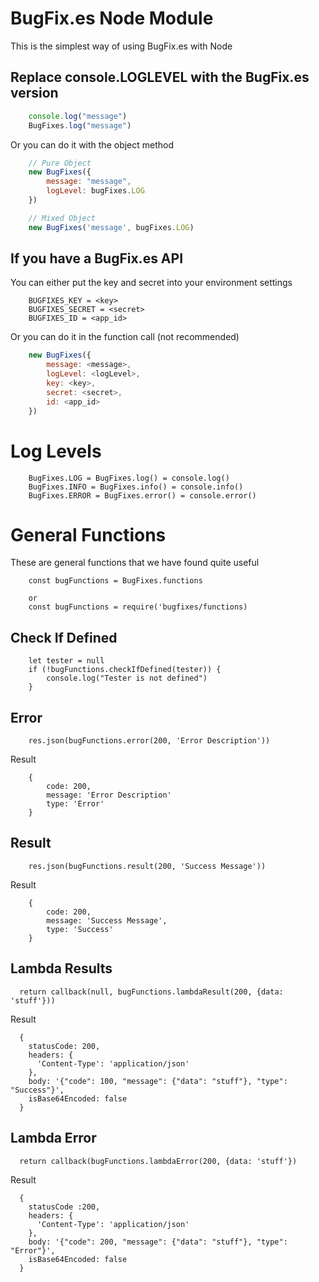 # BugFix.es Node Module

This is the simplest way of using BugFix.es with Node

## Replace console.LOGLEVEL with the BugFix.es version
````javascript
    console.log("message")
    BugFixes.log("message")
````

Or you can do it with the object method
````javascript
    // Pure Object
    new BugFixes({
        message: "message",
        logLevel: bugFixes.LOG
    })

    // Mixed Object
    new BugFixes('message', bugFixes.LOG)
````

## If you have a BugFix.es API
You can either put the key and secret into your environment settings
````
    BUGFIXES_KEY = <key>
    BUGFIXES_SECRET = <secret>
    BUGFIXES_ID = <app_id>
````

Or you can do it in the function call (not recommended)
````javascript
    new BugFixes({
        message: <message>,
        logLevel: <logLevel>,
        key: <key>,
        secret: <secret>,
        id: <app_id>
    })
````

# Log Levels
````
    BugFixes.LOG = BugFixes.log() = console.log()
    BugFixes.INFO = BugFixes.info() = console.info()
    BugFixes.ERROR = BugFixes.error() = console.error()
````

# General Functions
These are general functions that we have found quite useful
````
    const bugFunctions = BugFixes.functions

    or
    const bugFunctions = require('bugfixes/functions)
````

## Check If Defined
````
    let tester = null
    if (!bugFunctions.checkIfDefined(tester)) {
        console.log("Tester is not defined")
    }
````

## Error
````
    res.json(bugFunctions.error(200, 'Error Description'))
````
Result
````
    {
        code: 200,
        message: 'Error Description'
        type: 'Error'
    }
````

## Result
````
    res.json(bugFunctions.result(200, 'Success Message'))
````
Result
````
    {
        code: 200,
        message: 'Success Message',
        type: 'Success'
    }
````

## Lambda Results
````
  return callback(null, bugFunctions.lambdaResult(200, {data: 'stuff'}))
````
Result
````
  {
    statusCode: 200,
    headers: {
      'Content-Type': 'application/json'
    },
    body: '{"code": 100, "message": {"data": "stuff"}, "type": "Success"}',
    isBase64Encoded: false
  }
````

## Lambda Error
````
  return callback(bugFunctions.lambdaError(200, {data: 'stuff'})
````
Result
````
  {
    statusCode :200,
    headers: {
      'Content-Type': 'application/json'
    },
    body: '{"code": 200, "message": {"data": "stuff"}, "type": "Error"}',
    isBase64Encoded: false
  }
````
